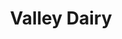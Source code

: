 ---
title: "Valley Dairy"
url: /grand-forks/valley-dairy-south-washington-street/
shop: convenience
---